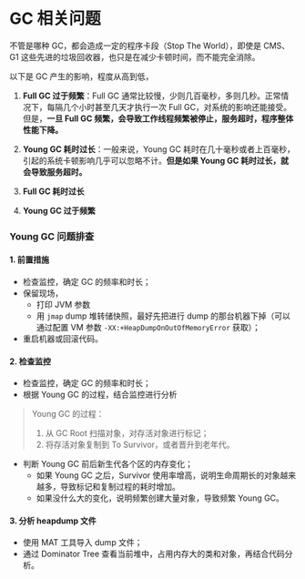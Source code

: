 # GC 相关问题

不管是哪种 GC，都会造成一定的程序卡段（Stop The World），即使是 CMS、G1 这些先进的垃圾回收器，也只是在减少卡顿时间，而不能完全消除。

以下是 GC 产生的影响，程度从高到低，

1. **Full GC 过于频繁**：Full GC 通常比较慢，少则几百毫秒，多则几秒。正常情况下，每隔几个小时甚至几天才执行一次 Full GC，对系统的影响还能接受。但是，**一旦 Full GC 频繁，会导致工作线程频繁被停止，服务超时，程序整体性能下降。**

2. **Young GC 耗时过长**：一般来说，Young GC 耗时在几十毫秒或者上百毫秒，引起的系统卡顿影响几乎可以忽略不计。**但是如果 Young GC 耗时过长，就会导致服务超时。**

3. **Full GC 耗时过长**

4. **Young GC 过于频繁**


### Young GC 问题排查

#### 1. 前置措施
- 检查监控，确定 GC 的频率和时长；
- 保留现场，
    - 打印 JVM 参数
    - 用 `jmap` dump 堆转储快照，最好先把进行 dump 的那台机器下掉（可以通过配置 VM 参数 `-XX:+HeapDumpOnOutOfMemoryError` 获取）；
- 重启机器或回滚代码。

#### 2. 检查监控
- 检查监控，确定 GC 的频率和时长；
- 根据 Young GC 的过程，结合监控进行分析

> Young GC 的过程：
> 1. 从 GC Root 扫描对象，对存活对象进行标记；
> 2. 将存活对象复制到 To Survivor，或者晋升到老年代。

- 判断 Young GC 前后新生代各个区的内存变化；
    - 如果 Young GC 之后，Survivor 使用率增高，说明生命周期长的对象越来越多，导致标记和复制过程的耗时增加。
    - 如果没什么大的变化，说明频繁创建大量对象，导致频繁 Young GC。

#### 3. 分析 heapdump 文件
- 使用 MAT 工具导入 dump 文件；
- 通过 Dominator Tree 查看当前堆中，占用内存大的类和对象，再结合代码分析。